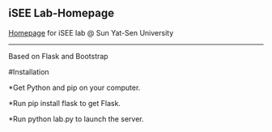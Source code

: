 ## iSEE Lab-Homepage
[Homepage](http://isee.sysu.edu.cn "iSee Lab, SYSU") for iSEE lab @ Sun Yat-Sen University
***
Based on Flask and Bootstrap

#Installation

*Get Python and pip on your computer.

*Run pip install flask to get Flask.

*Run python lab.py to launch the server.
